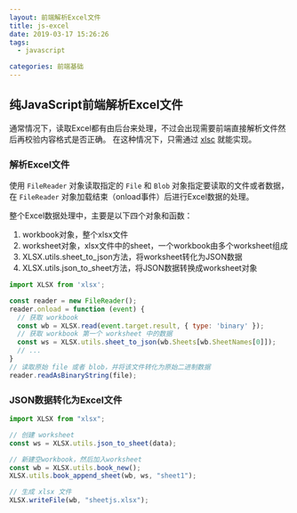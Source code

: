 ```yaml
---
layout: 前端解析Excel文件
title: js-excel
date: 2019-03-17 15:26:26
tags:
  - javascript

categories: 前端基础
---
```


## 纯JavaScript前端解析Excel文件

通常情况下，读取Excel都有由后台来处理，不过会出现需要前端直接解析文件然后再校验内容格式是否正确。
在这种情况下，只需通过 [xlsc](https://www.npmjs.com/package/xlsx) 就能实现。

### 解析Excel文件

使用 `FileReader` 对象读取指定的 `File` 和 `Blob` 对象指定要读取的文件或者数据，在 `FileReader` 对象加载结束（onload事件）后进行Excel数据的处理。

整个Excel数据处理中，主要是以下四个对象和函数：

1. workbook对象，整个xlsx文件
2. worksheet对象，xlsx文件中的sheet，一个workbook由多个worksheet组成
3. XLSX.utils.sheet_to_json方法，将worksheet转化为JSON数据
4. XLSX.utils.json_to_sheet方法，将JSON数据转换成worksheet对象

```js
import XLSX from 'xlsx';

const reader = new FileReader();
reader.onload = function (event) {
  // 获取 workbook
  const wb = XLSX.read(event.target.result, { type: 'binary' });
  // 获取 workbook 第一个 worksheet 中的数据
  const ws = XLSX.utils.sheet_to_json(wb.Sheets[wb.SheetNames[0]]);
  // ...
}
// 读取原始 file 或者 blob，并将该文件转化为原始二进制数据
reader.readAsBinaryString(file);
```

### JSON数据转化为Excel文件

```js
import XLSX from "xlsx";

// 创建 worksheet
const ws = XLSX.utils.json_to_sheet(data);

// 新建空workbook，然后加入worksheet
const wb = XLSX.utils.book_new();
XLSX.utils.book_append_sheet(wb, ws, "sheet1");

// 生成 xlsx 文件
XLSX.writeFile(wb, "sheetjs.xlsx");
```
